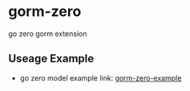 # gorm-zero
 go zero gorm extension


## Useage Example
- go zero model example link: [gorm-zero-example](https://github.com/SpectatorNan/gorm-zero-example)